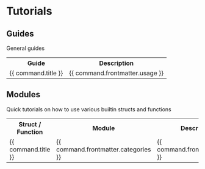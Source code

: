 # Tutorials

<script>
  import pages from '@temp/pages'
  export default {
    computed: {
      guides() {
        return pages
          .filter(p => p.path.indexOf('/guides/general/') >= 0)
          .sort((a,b) => (a.title > b.title) ? 1 : ((b.title > a.title) ? -1 : 0));
      },
      modules() {
        return pages
          .filter(p => p.path.indexOf('/guides/modules/') >= 0)
          .sort((a,b) => (a.title > b.title) ? 1 : ((b.title > a.title) ? -1 : 0));
      }
    }
  }
</script>

## Guides
General guides

<table>
  <tr>
    <th>Guide</th>
    <th>Description</th>
  </tr>
  <tr v-for="command in guides">
   <td><a :href="command.path">{{ command.title }}</a></td>
   <td style="white-space: pre-wrap;">{{ command.frontmatter.usage }}</td>
  </tr>
</table>


## Modules
Quick tutorials on how to use various builtin structs and functions

<table>
  <tr>
    <th>Struct / Function</th>
    <th>Module</th>
    <th>Description</th>
  </tr>
  <tr v-for="command in modules">
   <td><a :href="command.path">{{ command.title }}</a></td>
   <td style="white-space: pre-wrap;">{{ command.frontmatter.categories }}</td>
   <td style="white-space: pre-wrap;">{{ command.frontmatter.usage }}</td>
  </tr>
</table>
